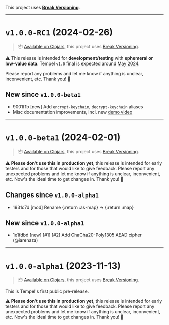 This project uses [**Break Versioning**](https://www.taoensso.com/break-versioning).

---

# `v1.0.0-RC1` (2024-02-26)

> 📦 [Available on Clojars](https://clojars.org/com.taoensso/tempel/versions/1.0.0-RC1), this project uses [Break Versioning](https://www.taoensso.com/break-versioning).

⚠️ This release is intended for **development/testing** with **ephemeral or low-value data**. Tempel `v1.0` final is expected around [May 2024](https://www.taoensso.com/roadmap).

Please report any problems and let me know if anything is unclear, inconvenient, etc. Thank you! 🙏

## New since `v1.0.0-beta1`

* 9001f1b [new] Add `encrypt-keychain`, `decrypt-keychain` aliases
* Misc documentation improvements, incl. new [demo video](https://www.youtube.com/watch?v=sULZVFhR848)

---

# `v1.0.0-beta1` (2024-02-01)

> 📦 [Available on Clojars](https://clojars.org/com.taoensso/tempel/versions/1.0.0-beta1), this project uses [Break Versioning](https://www.taoensso.com/break-versioning).

⚠️ **Please don't use this in production yet**, this release is intended for early testers and for those that would like to give feedback. Please report any unexpected problems and let me know if anything is unclear, inconvenient, etc. Now's the ideal time to get changes in. Thank you! 🙏

## Changes since `v1.0.0-alpha1`

* 1931c7d [mod] Rename {:return :as-map} -> {:return :map}

## New since `v1.0.0-alpha1`

* 1e1fdbd [new] [#1] [#2] Add ChaCha20-Poly1305 AEAD cipher (@iarenaza)

---

# `v1.0.0-alpha1` (2023-11-13)

> 📦 [Available on Clojars](https://clojars.org/com.taoensso/tempel/versions/1.0.0-alpha1), this project uses [Break Versioning](https://www.taoensso.com/break-versioning).

This is Tempel's first public pre-release.

⚠️ **Please don't use this in production yet**, this release is intended for early testers and for those that would like to give feedback. Please report any unexpected problems and let me know if anything is unclear, inconvenient, etc. Now's the ideal time to get changes in. Thank you! 🙏
